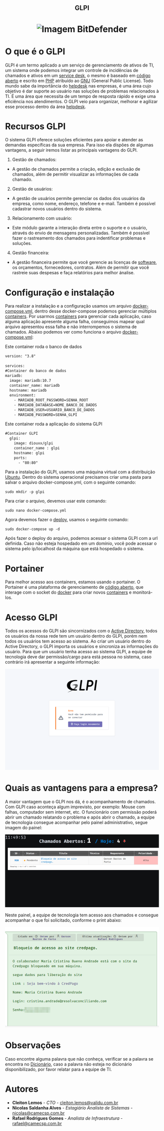 <!-- Title -->

<p align="center">
  <h2 align="center">GLPI</h2>
  <h1 align="center"><img src="https://www.mindtek.com.br/wp-content/uploads/2022/08/f4f30f80-cd92-11e9-8301-1ad34bf00c41.png" alt="Imagem BitDefender" width="150"></h1>

  # O que é o GLPI
  GLPI é um termo aplicado a um serviço de gerenciamento de ativos de TI, um sistema onde podemos integrar um controle de incidências de chamados e ativos em um [service desk](Dicionário.md), o mesmo é baseado em [código aberto](Dicionário.md) e escrito em [PHP](Dicionário.md) atribuído ao [GNU](Dicionário.md) (General Public License). Todo mundo sabe da importância do [helpdesk](Dicionário.md) nas empresas, é uma área cujo objetivo é dar suporte ao usuário nas soluções de problemas relacionados à TI. É uma área que necessita de um tempo de resposta rápido e exige uma eficiência nos atendimentos. O GLPI veio para organizar, melhorar e agilizar esse processo dentro da área [helpdesk](Dicionário.md).

  # Recursos GLPI
  O sistema GLPI oferece soluções eficientes para apoiar e atender as demandas específicas da sua empresa. Para isso ela dispões de algumas vantagens, a seguir iremos listar as principais vantagens do GLPI.

  1. Gestão de chamados:
  - A gestão de chamados permite a criação, edição e exclusão de chamados, além de permitir visualizar as informações de cada chamado.
  2. Gestão de usuários:
  - A gestão de usuários permite gerenciar os dados dos usuários da empresa, como nome, endereço, telefone e e-mail. Também é possível cadastrar novos usuários dentro do sistema.
  3. Relacionamento com usuário:
  - Este módulo garante a interação direta entre o suporte e o usuário, através do envio de mensagens personalizadas. Também é possível fazer o rastreamento dos chamados para indentificar problemas e soluções.
  4. Gestão financeira:
  - A gestão financeira permite que você gerencie as licenças de [software](Dicionário.md), os orçamentos, fornecedores, contratos. Além de permitir que você rastreie suas despesas e faça relatórios para melhor ánalise.

  # Configuração e instalação
  Para realizar a instalação e a configuração usamos um arquivo [docker-compose.yml](Dicionário.md), dentro desse docker-compose podemos gerenciar múltiplos [containers](Dicionário.md). Por usarmos [containers](Dicionário.md) para gerenciar cada aplicação, caso alguma aplicação apresente alguma falha, conseguimos mapear qual arquivo apresentou essa falha e não interrompemos o sistema de chamados. Abaixo podemos ver como funciona o arquivo [docker-compose.yml](Dicionário.md):

  Este container roda o banco de dados
  ````
  version: "3.8"

services:
#Container do banco de dados
  mariadb:
    image: mariadb:10.7
    container_name: mariadb
    hostname: mariadb
    environment:
      - MARIADB_ROOT_PASSWORD=SENHA_ROOT
      - MARIADB_DATABASE=NOME_BANCO_DE_DADOS
      - MARIADB_USER=USUARIO_BANCO_DE_DADOS
      - MARIADB_PASSWORD=SENHA_GLPI
````

Este container roda a aplicação do sistema GLPI
````
#Container GLPI
  glpi:
    image: diouxx/glpi
    container_name : glpi
    hostname: glpi
    ports:
      - "80:80"
````
Para a instalação do GLPI, usamos uma máquina virtual com a distribuição [Ubuntu](Dicionário.md). Dentro do sistema operacional precisamos criar uma pasta para salvar o arquivo docker-compose.yml, com o seguinte comando:
````
sudo mkdir -p glpi
````
Para criar o arquivo, devemos usar este comando:
````
sudo nano docker-compose.yml
````
Agora devemos fazer o [deploy](Dicionário.md), usamos o seguinte comando:
````
sudo docker-compose up -d
````

Após fazer o deploy do arquivo, podemos acessar o sistema GLPI com a url definida. Caso não esteja hospedado em um domínio, você pode acessar o sistema pelo ip/localhost da máquina que está hospedado o sistema.

# Portainer
Para melhor acesso aos containers, estamos usando o portainer. O Portainer é uma plataforma de gerenciamento de [código aberto](Dicionário.md), que interage com o socket do [docker](Dicionário.md) para criar novos [containers](Dicionário.md) e monitorá-los.

  # Acesso GLPI
  Todos os acessos do GLPI são sincornizados com o [Active Directory](Dicionário.md), todos os usuários da nossa rede tem um usuário dentro do GLPI, porém nem todos os usuários tem acesso ao sistema. Ao criar um usuário dentro do Active Directory, o GLPI importa os usuários e sincroniza as informações do usuário. Para que um usuário tenha acesso ao sistema GLPI, a equipe de tecnologia deve dar permissão/cargo para está pessoa no sistema, caso contrário irá apresentar a seguinte informação:

![alt text](Prints/Screenshot_4.png)

  # Quais as vantagens para a empresa?
  A maior vantagem que o GLPI nos dá, é o acompanhamento de chamados. Com GLPI caso aconteça algum imprevisto, por exemplo: Mouse com falhas, computador sem internet, etc. O funcionário com permissão poderá abrir um chamado relatando o problema e após abrir o chamado, a equipe de tecnologia consegue acompanhar pelo painel administrativo, segue imagem do painel:

![alt text](Prints/Screenshot_5.png)

Neste painel, a equipe de tecnologia tem acesso aos chamados e consegue acompanhar o que foi solicitado, conforme o print abaixo:

![alt text](Prints/Screenshot_6.png)


# Observações
Caso encontre alguma palavra que não conheça, verificar se a palavra se encontra no [Dicionário](Dicionário.md), caso a palavra não esteja no dicionário disponibilizado, por favor relatar para a equipe de TI.

# Autores
- **Cleiton Lemos** - _CTO_ - <cleiton.lemos@validu.com.br>
- **Nicolas Saldanha Alves** - _Estagiário Analista de Sistemas_ - <nicolas@camecsp.com.br>
- **Rafael Rodrigues Gomes** - _Analista de Infraestrutura_ - <rafael@camecsp.com.br>